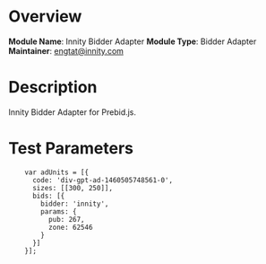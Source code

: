 # Overview

**Module Name**: Innity Bidder Adapter
**Module Type**: Bidder Adapter
**Maintainer**:  engtat@innity.com

# Description

Innity Bidder Adapter for Prebid.js.

# Test Parameters
```	
    var adUnits = [{
      code: 'div-gpt-ad-1460505748561-0',
      sizes: [[300, 250]],
      bids: [{
        bidder: 'innity',
        params: {
          pub: 267,
          zone: 62546
        }
      }]
    }];
	
```
